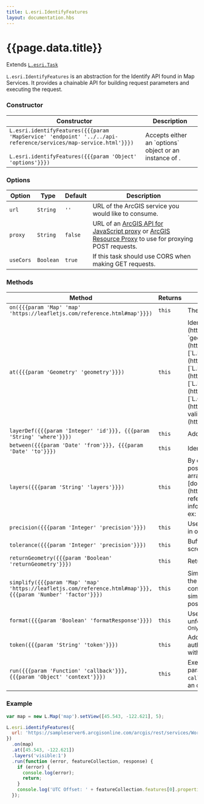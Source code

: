 ```yaml
---
title: L.esri.IdentifyFeatures
layout: documentation.hbs
---
```


# {{page.data.title}}

Extends [`L.esri.Task`]({{assets}}api-reference/tasks/task.html)

`L.esri.IdentifyFeatures` is an abstraction for the Identify API found in Map Services. It provides a chainable API for building request parameters and executing the request.

### Constructor

<table>
    <thead>
        <tr>
            <th>Constructor</th>
            <th>Description</th>
        </tr>
    </thead>
    <tbody>
        <tr>
            <td>
            <code>L.esri.identifyFeatures({{{param 'MapService' 'endpoint' '../../api-reference/services/map-service.html'}}})</code><br><br>
            <code>L.esri.identifyFeatures({{{param 'Object' 'options'}}})</code><br></td>
            <td>Accepts either an `options` object or an instance of <a href="{{assets}}/api-reference/services/image-service.html"></a>.</td>
        </tr>
    </tbody>
</table>

### Options

| Option | Type | Default | Description |
| --- | --- | --- | --- |
| `url` | `String` | `''` | URL of the ArcGIS service you would like to consume. |
| `proxy` | `String` | `false` | URL of an [ArcGIS API for JavaScript proxy](https://developers.arcgis.com/javascript/jshelp/ags_proxy.html) or [ArcGIS Resource Proxy](https://github.com/Esri/resource-proxy) to use for proxying POST requests. |
| `useCors` | `Boolean` | `true` | If this task should use CORS when making GET requests. |

### Methods

<table>
    <thead>
        <tr>
            <th>Method</th>
            <th>Returns</th>
            <th>Description</th>
        </tr>
    </thead>
    <tbody>
        <tr>
            <td><code>on({{{param 'Map' 'map' 'https://leafletjs.com/reference.html#map'}}})</code></td>
            <td><code>this</code></td>
            <td>The map to identify features on.</td>
        </tr>
        <tr>
            <td><code>at({{{param 'Geometry' 'geometry'}}})</code></td>
            <td><code>this</code></td>
            <td>Identifies features at a given [LatLng](https://leafletjs.com/reference.html#latlng). `geometry` can also be an instance of [`L.Marker`](https://leafletjs.com/reference.html#marker), [`L.Polygon`](https://leafletjs.com/reference.html#polygon), [`L.Polyline`](https://leafletjs.com/reference.html#polyline), [`L.LatLngBounds`](https://leafletjs.com/reference.html#latlngbounds), [`L.GeoJSON`](https://leafletjs.com/reference.html#geojson) or a valid [GeoJSON](https://tools.ietf.org/html/rfc7946) object literal.</td>
        </tr>
        <tr>
            <td><code>layerDef({{{param 'Integer' 'id'}}}, {{{param 'String' 'where'}}})</code></td>
            <td><code>this</code></td>
            <td>Add a layer definition to the query.</td>
        </tr>
        <tr>
            <td><code>between({{{param 'Date' 'from'}}}, {{{param 'Date' 'to'}}})</code></td>
            <td><code>this</code></td>
            <td>Identifies features within a given time range.</td>
        </tr>
        <tr>
            <td><code>layers({{{param 'String' 'layers'}}})</code></td>
            <td><code>this</code></td>
            <td>
              By default, all features will be identified, but it is possible to specify both an alternative strategy and array of individual layers.  See the REST API [documentation](https://developers.arcgis.com/rest/services-reference/identify-map-service-.htm) for more information about valid combinations.<br>
              ex: `.layers('all:0')`.
            </td>
        </tr>
        <tr>
            <td><code>precision({{{param 'Integer' 'precision'}}})</code></td>
            <td><code>this</code></td>
            <td>Used to cap the number of decimal points included in output geometries.</td>
        </tr>
        <tr>
            <td><code>tolerance({{{param 'Integer' 'precision'}}})</code></td>
            <td><code>this</code></td>
            <td>Buffer the identify area by a given number of screen pixels.</td>
        </tr>
        <tr>
            <td><code>returnGeometry({{{param 'Boolean' 'returnGeometry'}}})</code></td>
            <td><code>this</code></td>
            <td>Return geometry with results. Default is `true`.</td>
        </tr>
        <tr>
            <td><code>simplify({{{param 'Map' 'map' 'https://leafletjs.com/reference.html#map'}}},  {{{param 'Number' 'factor'}}})</code></td>
            <td><code>this</code></td>
            <td>Simplify the geometries of the output features for the current map view. the <code>factor</code> parameter controls the amount of simplification between 0 (no simplification) and 1 (the most basic shape possible).</td>
        </tr>
        <tr>
            <td><code>format({{{param 'Boolean' 'formatResponse'}}})</code></td>
            <td><code>this</code></td>
            <td>Use <code>false</code> to ensure that the server returns unformatted feature attributes.<br><small>Only available for ArcGIS Server 10.5+.</small></td>
        </tr>
        <tr>
            <td><code>token({{{param 'String' 'token'}}})</code></td>
            <td><code>this</code></td>
            <td>Adds a token to this request if the service requires authentication. Will be added automatically if used with a service.</td>
        </tr>
        <tr>
            <td><code>run({{{param 'Function' 'callback'}}}, {{{param 'Object' 'context'}}})</code></td>
            <td><code>this</code></td>
            <td>Executes the identify request with the current parameters, identified features will be passed to <code>callback</code> as a <a href="https://tools.ietf.org/html/rfc7946#section-3.3">GeoJSON FeatureCollection</a>. Accepts an optional function context</td>
        </tr>
    </tbody>
</table>

### Example

```js
var map = new L.Map('map').setView([45.543, -122.621], 5);

L.esri.identifyFeatures({
  url: 'https://sampleserver6.arcgisonline.com/arcgis/rest/services/WorldTimeZones/MapServer'
})
  .on(map)
  .at([45.543, -122.621])
  .layers('visible:1')
  .run(function (error, featureCollection, response) {
    if (error) {
      console.log(error);
      return;
    }
    console.log('UTC Offset: ' + featureCollection.features[0].properties.ZONE);
  });
```

